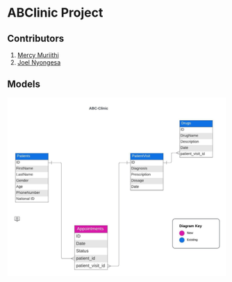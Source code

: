 # ABClinic Project

## Contributors

1. [Mercy Muriithi]('https://github.com/mercy2525')
2. [Joel Nyongesa]('https://github.com/joelnyongesa)

## Models
<img src='ABC_Clinic ERD.jpeg' />